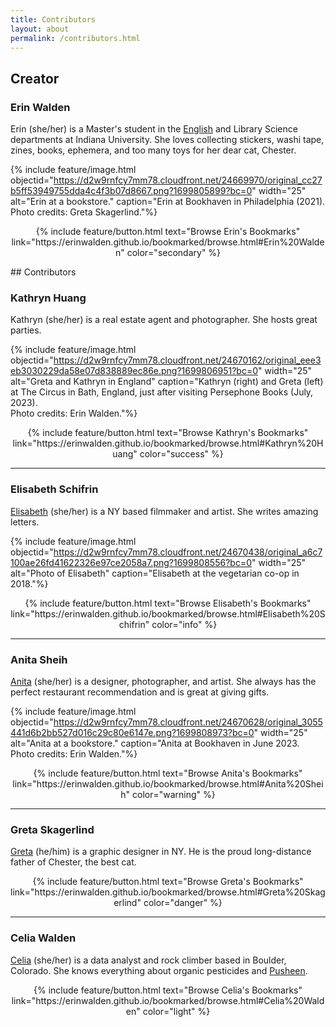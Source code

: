 ```yaml
---
title: Contributors
layout: about
permalink: /contributors.html
---
```

## Creator

### Erin Walden
Erin (she/her) is a Master's student in the [English](https://english.indiana.edu/about/graduate-students/index.html) and Library Science departments at Indiana University. She loves collecting stickers, washi tape, zines, books, ephemera, and too many toys for her dear cat, Chester.

{% include feature/image.html objectid="https://d2w9rnfcy7mm78.cloudfront.net/24669970/original_cc27b5ff53949755dda4c4f3b07d8667.png?1699805899?bc=0" width="25" alt="Erin at a bookstore." caption="Erin at Bookhaven in Philadelphia (2021).<br/>Photo credits: Greta Skagerlind."%}

<p style="text-align: center;">{% include feature/button.html text="Browse Erin's Bookmarks" link="https://erinwalden.github.io/bookmarked/browse.html#Erin%20Walden" color="secondary" %}</p>
## Contributors

### Kathryn Huang
Kathryn (she/her) is a real estate agent and photographer. She hosts great parties.

{% include feature/image.html objectid="https://d2w9rnfcy7mm78.cloudfront.net/24670162/original_eee3eb3030229da58e07d838889ec86e.png?1699806951?bc=0" width="25" alt="Greta and Kathryn in England" caption="Kathryn (right) and Greta (left) at The Circus in Bath, England, just after visiting Persephone Books (July, 2023).<br/>Photo credits: Erin Walden."%}

<p style="text-align: center;">{% include feature/button.html text="Browse Kathryn's Bookmarks" link="https://erinwalden.github.io/bookmarked/browse.html#Kathryn%20Huang" color="success" %}</p>

---

### Elisabeth Schifrin
[Elisabeth](https://elisabethschifrin.cargo.site/) (she/her) is a NY based filmmaker and artist. She writes amazing letters.

{% include feature/image.html objectid="https://d2w9rnfcy7mm78.cloudfront.net/24670438/original_a6c7100ae26fd41622326e97ce2058a7.png?1699808556?bc=0" width="25" alt="Photo of Elisabeth" caption="Elisabeth at the vegetarian co-op in 2018."%}

<p style="text-align: center;">{% include feature/button.html text="Browse Elisabeth's Bookmarks" link="https://erinwalden.github.io/bookmarked/browse.html#Elisabeth%20Schifrin" color="info" %}</p>

---

### Anita Sheih
[Anita](https://www.anitasheih.com/) (she/her) is a designer, photographer, and artist. She always has the perfect restaurant recommendation and is great at giving gifts.

{% include feature/image.html objectid="https://d2w9rnfcy7mm78.cloudfront.net/24670628/original_3055441d6b2bb527d016c29c80e6147e.png?1699808973?bc=0" width="25" alt="Anita at a bookstore." caption="Anita at Bookhaven in June 2023.<br/>Photo credits: Erin Walden."%}

<p style="text-align: center;">{% include feature/button.html text="Browse Anita's Bookmarks" link="https://erinwalden.github.io/bookmarked/browse.html#Anita%20Sheih" color="warning" %}</p>

---
### Greta Skagerlind
[Greta](https://gskagerlind.com/) (he/him) is a graphic designer in NY. He is the proud long-distance father of Chester, the best cat.

<p style="text-align: center;">{% include feature/button.html text="Browse Greta's Bookmarks" link="https://erinwalden.github.io/bookmarked/browse.html#Greta%20Skagerlind" color="danger" %}</p>

---
### Celia Walden
[Celia](https://cals.cornell.edu/news/2022/05/digital-agriculture-internships-spark-interdisciplinary-insights) (she/her) is a data analyst and rock climber based in Boulder, Colorado. She knows everything about organic pesticides and [Pusheen](https://pusheen.com/).

<p style="text-align: center;">{% include feature/button.html text="Browse Celia's Bookmarks" link="https://erinwalden.github.io/bookmarked/browse.html#Celia%20Walden" color="light" %}</p>

